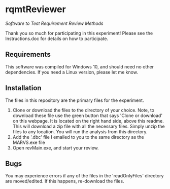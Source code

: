 # rqmtReviewer
 _Software to Test Requirement Review Methods_

Thank you so much for participating in this experiment! Please see the Instructions.doc for details on how to participate.

## Requirements
This software was compiled for Windows 10, and should need no other dependencies. If you need a Linux version, please let me know.

## Installation
The files in this repository are the primary files for the experiment. 

1. Clone or download the files to the directory of your choice. Note, to download these file use the green button that says 'Clone or download' on this webpage. It is located on the right hand side, above this readme. This will download a zip file with all the necessary files. Simply unzip the files to any location. You will run the analysis from this directory.
2. Add the '.dbc' file I emailed to you to the same directory as the MARVS.exe file
3. Open revMain.exe, and start your review.

## Bugs
You may experience errors if any of the files in the 'readOnlyFiles' directory are moved/edited. If this happens, re-download the files.





